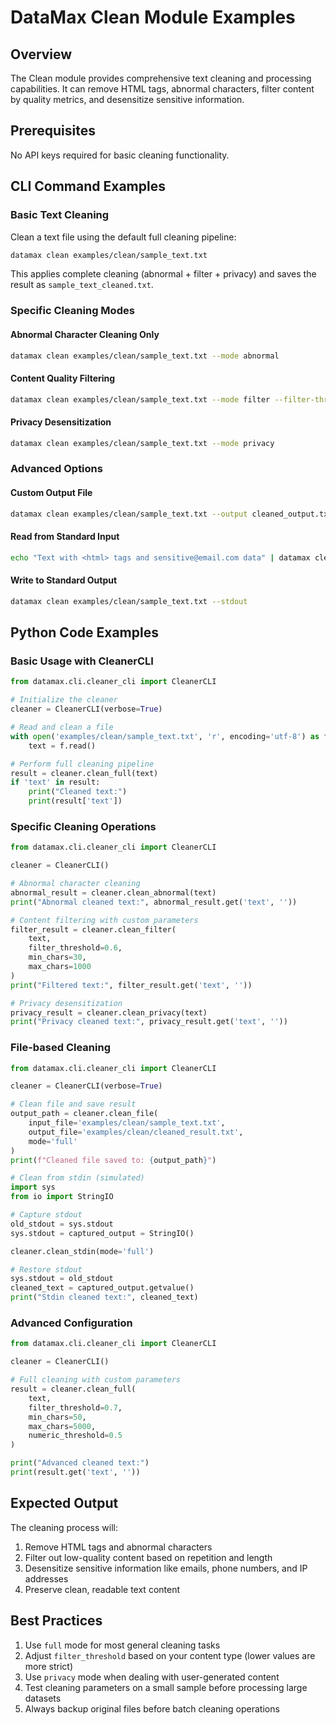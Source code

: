 # DataMax Clean Module Examples

## Overview

The Clean module provides comprehensive text cleaning and processing capabilities. It can remove HTML tags, abnormal characters, filter content by quality metrics, and desensitize sensitive information.

## Prerequisites

No API keys required for basic cleaning functionality.

## CLI Command Examples

### Basic Text Cleaning

Clean a text file using the default full cleaning pipeline:

```bash
datamax clean examples/clean/sample_text.txt
```

This applies complete cleaning (abnormal + filter + privacy) and saves the result as `sample_text_cleaned.txt`.

### Specific Cleaning Modes

#### Abnormal Character Cleaning Only
```bash
datamax clean examples/clean/sample_text.txt --mode abnormal
```

#### Content Quality Filtering
```bash
datamax clean examples/clean/sample_text.txt --mode filter --filter-threshold 0.5
```

#### Privacy Desensitization
```bash
datamax clean examples/clean/sample_text.txt --mode privacy
```

### Advanced Options

#### Custom Output File
```bash
datamax clean examples/clean/sample_text.txt --output cleaned_output.txt
```

#### Read from Standard Input
```bash
echo "Text with <html> tags and sensitive@email.com data" | datamax clean --stdin
```

#### Write to Standard Output
```bash
datamax clean examples/clean/sample_text.txt --stdout
```

## Python Code Examples

### Basic Usage with CleanerCLI

```python
from datamax.cli.cleaner_cli import CleanerCLI

# Initialize the cleaner
cleaner = CleanerCLI(verbose=True)

# Read and clean a file
with open('examples/clean/sample_text.txt', 'r', encoding='utf-8') as f:
    text = f.read()

# Perform full cleaning pipeline
result = cleaner.clean_full(text)
if 'text' in result:
    print("Cleaned text:")
    print(result['text'])
```

### Specific Cleaning Operations

```python
from datamax.cli.cleaner_cli import CleanerCLI

cleaner = CleanerCLI()

# Abnormal character cleaning
abnormal_result = cleaner.clean_abnormal(text)
print("Abnormal cleaned text:", abnormal_result.get('text', ''))

# Content filtering with custom parameters
filter_result = cleaner.clean_filter(
    text,
    filter_threshold=0.6,
    min_chars=30,
    max_chars=1000
)
print("Filtered text:", filter_result.get('text', ''))

# Privacy desensitization
privacy_result = cleaner.clean_privacy(text)
print("Privacy cleaned text:", privacy_result.get('text', ''))
```

### File-based Cleaning

```python
from datamax.cli.cleaner_cli import CleanerCLI

cleaner = CleanerCLI(verbose=True)

# Clean file and save result
output_path = cleaner.clean_file(
    input_file='examples/clean/sample_text.txt',
    output_file='examples/clean/cleaned_result.txt',
    mode='full'
)
print(f"Cleaned file saved to: {output_path}")

# Clean from stdin (simulated)
import sys
from io import StringIO

# Capture stdout
old_stdout = sys.stdout
sys.stdout = captured_output = StringIO()

cleaner.clean_stdin(mode='full')

# Restore stdout
sys.stdout = old_stdout
cleaned_text = captured_output.getvalue()
print("Stdin cleaned text:", cleaned_text)
```

### Advanced Configuration

```python
from datamax.cli.cleaner_cli import CleanerCLI

cleaner = CleanerCLI()

# Full cleaning with custom parameters
result = cleaner.clean_full(
    text,
    filter_threshold=0.7,
    min_chars=50,
    max_chars=5000,
    numeric_threshold=0.5
)

print("Advanced cleaned text:")
print(result.get('text', ''))
```

## Expected Output

The cleaning process will:
1. Remove HTML tags and abnormal characters
2. Filter out low-quality content based on repetition and length
3. Desensitize sensitive information like emails, phone numbers, and IP addresses
4. Preserve clean, readable text content

## Best Practices

1. Use `full` mode for most general cleaning tasks
2. Adjust `filter_threshold` based on your content type (lower values are more strict)
3. Use `privacy` mode when dealing with user-generated content
4. Test cleaning parameters on a small sample before processing large datasets
5. Always backup original files before batch cleaning operations
